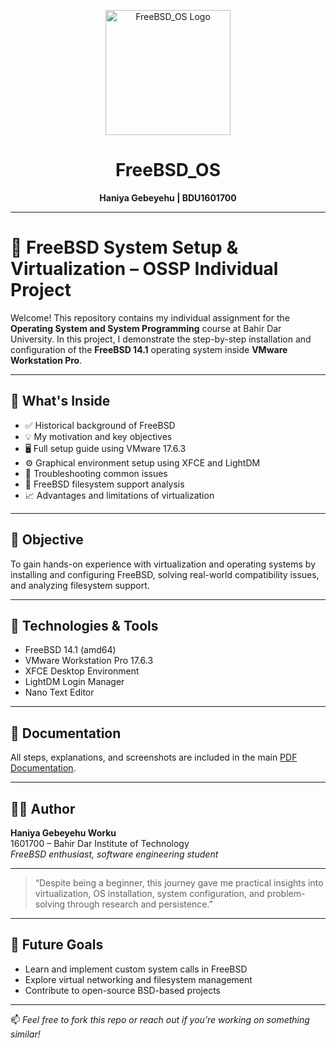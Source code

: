 
<p align="center">
  <img src="logo.png" alt="FreeBSD_OS Logo" width="200"/>
</p>

<h1 align="center">FreeBSD_OS</h1>

<p align="center">
  <strong>Haniya Gebeyehu | BDU1601700</strong>
</p>

---
# 🐚 FreeBSD System Setup & Virtualization – OSSP Individual Project

Welcome! This repository contains my individual assignment for the **Operating System and System Programming** course at Bahir Dar University. In this project, I demonstrate the step-by-step installation and configuration of the **FreeBSD 14.1** operating system inside **VMware Workstation Pro**.

---

## 📘 What's Inside

- ✅ Historical background of FreeBSD
- 💡 My motivation and key objectives
- 🖥️ Full setup guide using VMware 17.6.3
- ⚙️ Graphical environment setup using XFCE and LightDM
- 🧩 Troubleshooting common issues
- 📁 FreeBSD filesystem support analysis
- 📈 Advantages and limitations of virtualization

---

## 🎯 Objective

To gain hands-on experience with virtualization and operating systems by installing and configuring FreeBSD, solving real-world compatibility issues, and analyzing filesystem support.

---

## 🧰 Technologies & Tools

- FreeBSD 14.1 (amd64)
- VMware Workstation Pro 17.6.3
- XFCE Desktop Environment
- LightDM Login Manager
- Nano Text Editor

---

## 📝 Documentation

All steps, explanations, and screenshots are included in the main [PDF Documentation](./OSSP_individual_Haniya-Gebeyehu-Worku_1601700.pdf).

---

## 🙋‍♀️ Author

**Haniya Gebeyehu Worku**  
1601700 – Bahir Dar Institute of Technology  
_FreeBSD enthusiast, software engineering student_

---

> “Despite being a beginner, this journey gave me practical insights into virtualization, OS installation, system configuration, and problem-solving through research and persistence.”

---

## 🔮 Future Goals

- Learn and implement custom system calls in FreeBSD
- Explore virtual networking and filesystem management
- Contribute to open-source BSD-based projects

---

📫 *Feel free to fork this repo or reach out if you’re working on something similar!*


